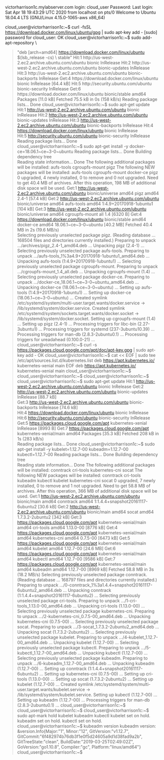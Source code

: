 
victorharrison1c.mylabserver.com login: cloud_user
Password: 
Last login: Sat Apr 18 19:43:29 UTC 2020 from localhost on pts/0
Welcome to Ubuntu 18.04.4 LTS (GNU/Linux 4.15.0-1065-aws x86_64)

cloud_user@victorharrison1c:~$ curl -fsSL https://download.docker.com/linux/ubuntu/gpg | sudo apt-key add -
[sudo] password for cloud_user: 
OK
cloud_user@victorharrison1c:~$ sudo add-apt-repository \
>    "deb [arch=amd64] https://download.docker.com/linux/ubuntu \
>    $(lsb_release -cs) \
>    stable"
Hit:1 http://us-west-2.ec2.archive.ubuntu.com/ubuntu bionic InRelease
Hit:2 http://us-west-2.ec2.archive.ubuntu.com/ubuntu bionic-updates InRelease                                                
Hit:3 http://us-west-2.ec2.archive.ubuntu.com/ubuntu bionic-backports InRelease                                              
Get:4 https://download.docker.com/linux/ubuntu bionic InRelease [64.4 kB]                                                    
Hit:5 http://security.ubuntu.com/ubuntu bionic-security InRelease                                                            
Get:6 https://download.docker.com/linux/ubuntu bionic/stable amd64 Packages [11.0 kB]
Fetched 75.5 kB in 0s (158 kB/s)                         
Reading package lists... Done
cloud_user@victorharrison1c:~$ sudo apt-get update
Hit:1 http://us-west-2.ec2.archive.ubuntu.com/ubuntu bionic InRelease
Hit:2 http://us-west-2.ec2.archive.ubuntu.com/ubuntu bionic-updates InRelease
Hit:3 http://us-west-2.ec2.archive.ubuntu.com/ubuntu bionic-backports InRelease
Hit:4 https://download.docker.com/linux/ubuntu bionic InRelease                                     
Hit:5 http://security.ubuntu.com/ubuntu bionic-security InRelease                                   
Reading package lists... Done                      
cloud_user@victorharrison1c:~$ sudo apt-get install -y docker-ce=18.06.1~ce~3-0~ubuntu
Reading package lists... Done
Building dependency tree       
Reading state information... Done
The following additional packages will be installed:
  aufs-tools cgroupfs-mount pigz
The following NEW packages will be installed:
  aufs-tools cgroupfs-mount docker-ce pigz
0 upgraded, 4 newly installed, 0 to remove and 0 not upgraded.
Need to get 40.4 MB of archives.
After this operation, 198 MB of additional disk space will be used.
Get:1 http://us-west-2.ec2.archive.ubuntu.com/ubuntu bionic/universe amd64 pigz amd64 2.4-1 [57.4 kB]
Get:2 http://us-west-2.ec2.archive.ubuntu.com/ubuntu bionic/universe amd64 aufs-tools amd64 1:4.9+20170918-1ubuntu1 [104 kB]
Get:3 http://us-west-2.ec2.archive.ubuntu.com/ubuntu bionic/universe amd64 cgroupfs-mount all 1.4 [6320 B]
Get:4 https://download.docker.com/linux/ubuntu bionic/stable amd64 docker-ce amd64 18.06.1~ce~3-0~ubuntu [40.2 MB]
Fetched 40.4 MB in 2s (19.6 MB/s)      
Selecting previously unselected package pigz.
(Reading database ... 168504 files and directories currently installed.)
Preparing to unpack .../archives/pigz_2.4-1_amd64.deb ...
Unpacking pigz (2.4-1) ...
Selecting previously unselected package aufs-tools.
Preparing to unpack .../aufs-tools_1%3a4.9+20170918-1ubuntu1_amd64.deb ...
Unpacking aufs-tools (1:4.9+20170918-1ubuntu1) ...
Selecting previously unselected package cgroupfs-mount.
Preparing to unpack .../cgroupfs-mount_1.4_all.deb ...
Unpacking cgroupfs-mount (1.4) ...
Selecting previously unselected package docker-ce.
Preparing to unpack .../docker-ce_18.06.1~ce~3-0~ubuntu_amd64.deb ...
Unpacking docker-ce (18.06.1~ce~3-0~ubuntu) ...
Setting up aufs-tools (1:4.9+20170918-1ubuntu1) ...
Setting up docker-ce (18.06.1~ce~3-0~ubuntu) ...
Created symlink /etc/systemd/system/multi-user.target.wants/docker.service → /lib/systemd/system/docker.service.
Created symlink /etc/systemd/system/sockets.target.wants/docker.socket → /lib/systemd/system/docker.socket.
Setting up cgroupfs-mount (1.4) ...
Setting up pigz (2.4-1) ...
Processing triggers for libc-bin (2.27-3ubuntu1) ...
Processing triggers for systemd (237-3ubuntu10.39) ...
Processing triggers for man-db (2.8.3-2ubuntu0.1) ...
Processing triggers for ureadahead (0.100.0-21) ...
cloud_user@victorharrison1c:~$ curl -s https://packages.cloud.google.com/apt/doc/apt-key.gpg | sudo apt-key add -
OK
cloud_user@victorharrison1c:~$ cat << EOF | sudo tee /etc/apt/sources.list.d/kubernetes.list
> deb https://apt.kubernetes.io/ kubernetes-xenial main
> EOF
deb https://apt.kubernetes.io/ kubernetes-xenial main
cloud_user@victorharrison1c:~$ 
cloud_user@victorharrison1c:~$ 
cloud_user@victorharrison1c:~$ 
cloud_user@victorharrison1c:~$ sudo apt-get update
Hit:1 http://us-west-2.ec2.archive.ubuntu.com/ubuntu bionic InRelease
Get:2 http://us-west-2.ec2.archive.ubuntu.com/ubuntu bionic-updates InRelease [88.7 kB]                                      
Get:3 http://us-west-2.ec2.archive.ubuntu.com/ubuntu bionic-backports InRelease [74.6 kB]                                    
Hit:4 https://download.docker.com/linux/ubuntu bionic InRelease                                                              
Hit:6 http://security.ubuntu.com/ubuntu bionic-security InRelease                                                            
Get:5 https://packages.cloud.google.com/apt kubernetes-xenial InRelease [8993 B]
Get:7 https://packages.cloud.google.com/apt kubernetes-xenial/main amd64 Packages [35.3 kB]
Fetched 208 kB in 1s (283 kB/s)    
Reading package lists... Done
cloud_user@victorharrison1c:~$ sudo apt-get install -y kubelet=1.12.7-00 kubeadm=1.12.7-00 kubectl=1.12.7-00
Reading package lists... Done
Building dependency tree       
Reading state information... Done
The following additional packages will be installed:
  conntrack cri-tools kubernetes-cni socat
The following NEW packages will be installed:
  conntrack cri-tools kubeadm kubectl kubelet kubernetes-cni socat
0 upgraded, 7 newly installed, 0 to remove and 1 not upgraded.
Need to get 58.8 MB of archives.
After this operation, 366 MB of additional disk space will be used.
Get:1 http://us-west-2.ec2.archive.ubuntu.com/ubuntu bionic/main amd64 conntrack amd64 1:1.4.4+snapshot20161117-6ubuntu2 [30.6 kB]
Get:2 http://us-west-2.ec2.archive.ubuntu.com/ubuntu bionic/main amd64 socat amd64 1.7.3.2-2ubuntu2 [342 kB]
Get:3 https://packages.cloud.google.com/apt kubernetes-xenial/main amd64 cri-tools amd64 1.13.0-00 [8776 kB]
Get:4 https://packages.cloud.google.com/apt kubernetes-xenial/main amd64 kubernetes-cni amd64 0.7.5-00 [6473 kB]
Get:5 https://packages.cloud.google.com/apt kubernetes-xenial/main amd64 kubelet amd64 1.12.7-00 [24.6 MB]
Get:6 https://packages.cloud.google.com/apt kubernetes-xenial/main amd64 kubectl amd64 1.12.7-00 [9586 kB]
Get:7 https://packages.cloud.google.com/apt kubernetes-xenial/main amd64 kubeadm amd64 1.12.7-00 [8969 kB]
Fetched 58.8 MB in 3s (18.2 MB/s) 
Selecting previously unselected package conntrack.
(Reading database ... 168797 files and directories currently installed.)
Preparing to unpack .../0-conntrack_1%3a1.4.4+snapshot20161117-6ubuntu2_amd64.deb ...
Unpacking conntrack (1:1.4.4+snapshot20161117-6ubuntu2) ...
Selecting previously unselected package cri-tools.
Preparing to unpack .../1-cri-tools_1.13.0-00_amd64.deb ...
Unpacking cri-tools (1.13.0-00) ...
Selecting previously unselected package kubernetes-cni.
Preparing to unpack .../2-kubernetes-cni_0.7.5-00_amd64.deb ...
Unpacking kubernetes-cni (0.7.5-00) ...
Selecting previously unselected package socat.
Preparing to unpack .../3-socat_1.7.3.2-2ubuntu2_amd64.deb ...
Unpacking socat (1.7.3.2-2ubuntu2) ...
Selecting previously unselected package kubelet.
Preparing to unpack .../4-kubelet_1.12.7-00_amd64.deb ...
Unpacking kubelet (1.12.7-00) ...
Selecting previously unselected package kubectl.
Preparing to unpack .../5-kubectl_1.12.7-00_amd64.deb ...
Unpacking kubectl (1.12.7-00) ...
Selecting previously unselected package kubeadm.
Preparing to unpack .../6-kubeadm_1.12.7-00_amd64.deb ...
Unpacking kubeadm (1.12.7-00) ...
Setting up conntrack (1:1.4.4+snapshot20161117-6ubuntu2) ...
Setting up kubernetes-cni (0.7.5-00) ...
Setting up cri-tools (1.13.0-00) ...
Setting up socat (1.7.3.2-2ubuntu2) ...
Setting up kubelet (1.12.7-00) ...
Created symlink /etc/systemd/system/multi-user.target.wants/kubelet.service → /lib/systemd/system/kubelet.service.
Setting up kubectl (1.12.7-00) ...
Setting up kubeadm (1.12.7-00) ...
Processing triggers for man-db (2.8.3-2ubuntu0.1) ...
cloud_user@victorharrison1c:~$ 
cloud_user@victorharrison1c:~$ 
cloud_user@victorharrison1c:~$ sudo apt-mark hold kubelet kubeadm kubectl
kubelet set on hold.
kubeadm set on hold.
kubectl set on hold.
cloud_user@victorharrison1c:~$ kubeadm version
kubeadm version: &version.Info{Major:"1", Minor:"12", GitVersion:"v1.12.7", GitCommit:"6f482974b76db3f1e0f5d24605a9d1d38fad9a2b", GitTreeState:"clean", BuildDate:"2019-03-25T02:49:02Z", GoVersion:"go1.10.8", Compiler:"gc", Platform:"linux/amd64"}
cloud_user@victorharrison1c:~$ 
